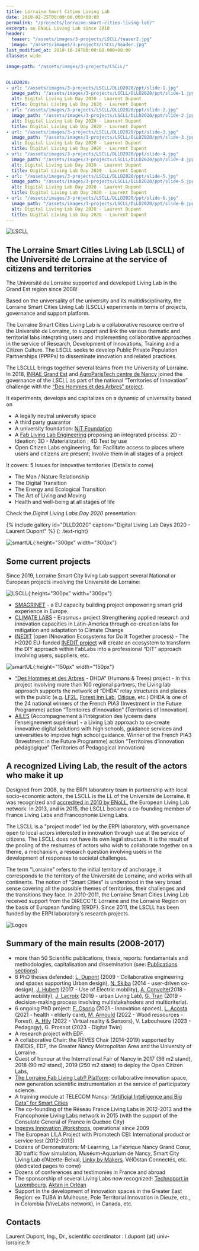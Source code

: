 ```yaml
---
title: Lorraine Smart Cities Living Lab
date: 2018-02-25T00:00:00.000+00:00
permalink: "/projects/lorraine-smart-cities-living-lab/"
excerpt: an ENoLL Living Lab since 2010
header:
  teaser: "/assets/images/3-projects/LSCLL/teaser2.jpg"
  image: "/assets/images/3-projects/LSCLL/header.jpg"
last_modified_at: 2018-10-24T00:00:00.000+00:00
classes: wide

image-path: "/assets/images/3-projects/LSCLL/"


DLLD2020:
- url: "/assets/images/3-projects/LSCLL/DLLD2020/ppt/slide-1.jpg"
  image_path: "/assets/images/3-projects/LSCLL/DLLD2020/ppt/slide-1.jpg"
  alt: Digital Living Lab Day 2020 - Laurent Dupont
  title: Digital Living Lab Day 2020 - Laurent Dupont
- url: "/assets/images/3-projects/LSCLL/DLLD2020/ppt/slide-2.jpg"
  image_path: "/assets/images/3-projects/LSCLL/DLLD2020/ppt/slide-2.jpg"
  alt: Digital Living Lab Day 2020 - Laurent Dupont
  title: Digital Living Lab Day 2020 - Laurent Dupont
- url: "/assets/images/3-projects/LSCLL/DLLD2020/ppt/slide-3.jpg"
  image_path: "/assets/images/3-projects/LSCLL/DLLD2020/ppt/slide-3.jpg"
  alt: Digital Living Lab Day 2020 - Laurent Dupont
  title: Digital Living Lab Day 2020 - Laurent Dupont
- url: "/assets/images/3-projects/LSCLL/DLLD2020/ppt/slide-4.jpg"
  image_path: "/assets/images/3-projects/LSCLL/DLLD2020/ppt/slide-4.jpg"
  alt: Digital Living Lab Day 2020 - Laurent Dupont
  title: Digital Living Lab Day 2020 - Laurent Dupont
- url: "/assets/images/3-projects/LSCLL/DLLD2020/ppt/slide-5.jpg"
  image_path: "/assets/images/3-projects/LSCLL/DLLD2020/ppt/slide-5.jpg"
  alt: Digital Living Lab Day 2020 - Laurent Dupont
  title: Digital Living Lab Day 2020 - Laurent Dupont
- url: "/assets/images/3-projects/LSCLL/DLLD2020/ppt/slide-6.jpg"
  image_path: "/assets/images/3-projects/LSCLL/DLLD2020/ppt/slide-6.jpg"
  alt: Digital Living Lab Day 2020 - Laurent Dupont
  title: Digital Living Lab Day 2020 - Laurent Dupont        
---
```

![LSCLL](/assets/images/3-projects/LSCLL/bandeau.png)

## The Lorraine Smart Cities Living Lab (LSCLL) of the Université de Lorraine at the service of citizens and territories

The Université de Lorraine supported and developed Living Lab in the Grand Est region since 2008!

Based on the universality of the university and its multidisciplinarity, the Lorraine Smart Cities Living Lab (LSCLL) experiments in terms of projects, governance and support platform.

The Lorraine Smart Cities Living Lab is a collaborative resource centre of the Université de Lorraine, to support and link the various thematic and territorial labs integrating users and implementing collaborative approaches in the service of Research, Development of Innovations, Training and a Citizen Culture. The LSCLL seeks to develop Public Private Population Partnerships (PPPPs) to disseminate innovation and related practices.

The LSCLLL brings together several teams from the University of Lorraine. In 2018, [INRAE Grand Est](https://www.inrae.fr/centres/grand-est-nancy) and [AgroParisTech centre de Nancy](http://www2.agroparistech.fr/Centre-de-Nancy-733.html) joined the governance of the LSCLL as part of the national “Territories of Innovation” challenge with the [“Des Hommes et des Arbres” project](https://www.deshommesetdesarbres.org/).

It experiments, develops and capitalizes on a dynamic of universality based on

* A legally neutral university space
* A third party guarantor
* A university foundation: [NIT Foundation](http://fondation-nit.univ-lorraine.fr/)
* A [Fab Living Lab Engineering](http://lf2l.fr/concept/) proposing an integrated process: 2D - Ideation; 3D - Materialization ; 4D Test by use
* Open Citizen Labs engineering, for: Facilitate access to places where users and citizens are present; Involve them in all stages of a project

It covers: 5 Issues for innovative territories (Details to come)

* The Man / Nature Relationship
* The Digital Transition
* The Energy and Ecological Transition
* The Art of Living and Moving
* Health and well-being at all stages of life

Check the *Digital Living Labs Day 2020* presentation:

{% include gallery  id="DLLD2020" caption="Digital Living Lab Days 2020 - Laurent Dupont" %} {: .text-right}

![smartUL](/assets/images/3-projects/LSCLL/smartUL.png){:height="300px" width="300px"}

## Some current projects

Since 2019, Lorraine Smart City living Lab support several National or European projects involving the Université de Lorraine:

![LSCLL](/assets/images/3-projects/LSCLL/eu.png){:height="300px" width="300px"}

* [SMAGRINET](https://www.smagrinet.eu/) - a EU capacity building project empowering smart grid experience in Europe.
* [CLIMATE LABS](https://erpi.univ-lorraine.fr/projects/Climatelabs/) - Erasmus+ project Strengthening applied research and innovation capacities in Latin-America through co-creation labs for mitigation and adaptation to Climate Change
* [INEDIT](https://erpi.univ-lorraine.fr/projects/INEDIT/) (open INnovation Ecosystems for Do It Together process) - The H2020 EU-funded [INEDIT project](https://www.inedit-project.eu/project/) will create an ecosystem to transform the DIY approach within FabLabs into a professional “DIT” approach involving users, suppliers, etc.

![smartUL](/assets/images/3-projects/LSCLL/marianne.png){:height="150px" width="150px"}

* [“Des Hommes et des Arbres](https://www.deshommesetdesarbres.org/) - DHDA” (Humans & Trees) project - In this project involving more than 100 regional partners, the Living lab approach supports the network of “DHDA” relay structures and places with the public (e.g. [LF2L](http://lf2l.fr/), [Forest Inn Lab](https://factuel.univ-lorraine.fr/node/13837), [Citique](https://www.citique.fr/), etc.) DHDA is one of the 24 national winners of the French PIA3 (Investment in the Future Programme) action “Territoires d’innovation” (Territories of Innovation).
* [AILES](https://erpi.univ-lorraine.fr/projects/Ailes/) (Accompagnement à l’intégration des lycéens dans l’enseignement supérieur) - a Living Lab approach to co-create innovative digital solutions with high schools, guidance services and universities to improve high school guidance. Winner of the French PIA3 (Investment in the Future Programme) action “Territoires d’innovation pédagogique” (Territories of Pedagogical Innovation)

## A recognized Living Lab, the result of the actors who make it up

Designed from 2008, by the ERPI laboratory team in partnership with local socio-economic actors, the LSCLL is the LL of the Université de Lorraine. It was recognized and [accredited in 2010 by ENoLL](https://enoll.org/network/living-labs/?livinglab=lorraine-smart-cities-living-lab), the European Living Lab network. In 2013, and in 2015, the LSCLL became a co-founding member of France Living Labs and Francophonie Living Labs.

The LSCLL is a "project mode" led by the ERPI laboratory, with governance open to local actors interested in innovation through use at the service of citizens. The LSCLL does not have its own legal structure. It is the result of the pooling of the resources of actors who wish to collaborate together on a theme, a mechanism, a research question involving users in the development of responses to societal challenges.

The term "Lorraine" refers to the initial territory of anchorage, it corresponds to the territory of the Université de Lorraine, and works with all continents.
The notion of "Smart Cities" is understood in the very broad sense covering all the possible themes of territories, their challenges and the transitions they face.
In 2010-2011, the Lorraine Smart Cities Living Lab received support from the DIRECCTE Lorraine and the Lorraine Region on the basis of European funding (ERDF). Since 2011, the LSCLL has been funded by the ERPI laboratory's research projects.

![Logos](/assets/images/3-projects/LSCLL/bandeaulogo.png)

## Summary of the main results (2008-2017)

* more than 50 Scientific publications, thesis, reports: fundamentals and methodologies, capitalisation and dissemination (see: [Publications sections](http://lf2l.fr/publications/)).
* 6 PhD theses defended: [L. Dupont](http://www.theses.fr/2009INPL069N) (2009 - Collaborative engineering and spaces supporting Urban design), [N. Skiba](http://www.theses.fr/2014LORR0027) (2014 - user-driven co-design), [J. Hubert](http://www.theses.fr/2017LORR0083) (2017 - Use of Electric mobility), [A. Convolte](http://www.theses.fr/2018LORR0243)(2018 - active mobility), [J. Lacroix](http://www.theses.fr/2019LORR0185) (2019 - urban Living Lab), [G. Tran](http://www.theses.fr/2019LORR0168) (2019 - decision-making process involving multistakehoders and multicriteria).
* 6 ongoing PhD project: [F. Osorio](https://erpi.univ-lorraine.fr/people/Ferney-Osorio/) (2021 - Innovation spaces), [L. Acosta](https://erpi.univ-lorraine.fr/people/Linda-Acosta/) (2021 - health - elderly care), [M. Arnould](https://erpi.univ-lorraine.fr/people/Maxence-Arnould/) (2022 - Wood ressources - Forest), [A. Hily](https://erpi.univ-lorraine.fr/people/Anaelle-Hily/) (2022 - Virtual reality & Sensors), V. Labouheure (2023 - Pedagogy), G. Prosnot (2023 - Digital Twin)
* A research project with EDF.
* A collaborative Chair: the REVES Chair (2014-2019) supported by ENEDIS, EDF, the Greater Nancy Metropolitan Area and the University of Lorraine.
* Guest of honour at the International Fair of Nancy in 2017 (36 m2 stand), 2018 (90 m2 stand), 2019 (250 m2 stand) to deploy the Open Citizen Labs,
* [The Lorraine Fab Living Lab® Platform](https://www.lf2l.fr): collaborative innovation space, new generation scientific instrumentation at the service of participatory science.
* A training module at TELECOM Nancy: [“Artificial Intelligence and Big Data” for Smart Cities ](http://iamd-mom.telecomnancy.univ-lorraine.fr/)
* The co-founding of the Réseau France Living Labs in 2012-2013 and the Francophonie Living Labs network in 2015 (with the support of the Consulate General of France in Quebec City)
* [Ingexys Innovation Workshops](http://masterprojter.wixsite.com/lesaiu), operational since 2009
* The European LILA Project with Promotech CEI: International product or service test (2012-2013)
* Dozens of Demonstrators: M-Learning, La Fabrique Nancy Grand Cœur, 3D traffic flow simulation, Muséum-Aquarium de Nancy, Smart City Living Lab d’Alzette-Belval, [Linky by Makers](http://linkybymakers.fr/in-english/), VélOstan Connectés, etc. (dedicated pages to come)
* Dozens of conferences and testimonies in France and abroad
* The sponsorship of several Living Labs now recognized: [Technoport in Luxembourg](https://enoll.org/network/living-labs/?livinglab=technoport-living-lab-luxembourg), [Aktan in Orléan](https://aktan.fr/living-lab/)
* Support in the development of innovation spaces in the Greater East Region: ex TUBA in Mulhouse, Pole Territorial Innovation in Dieuze, etc., in Colombia (ViveLabs network), in Canada, etc.

## Contacts

Laurent Dupont, Ing., Dr., scientific coordinator : l.dupont {at} univ-lorraine.fr